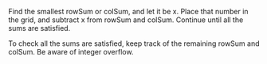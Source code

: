 Find the smallest rowSum or colSum, and let it be x. Place that number in the grid, and subtract x from rowSum and colSum. Continue until all the sums are satisfied.

To check all the sums are satisfied, keep track of the remaining rowSum and colSum. Be aware of integer overflow.
